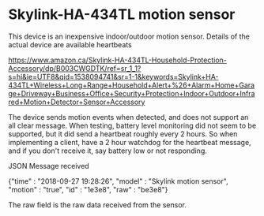 # Skylink-HA-434TL motion sensor

This device is an inexpensive indoor/outdoor motion sensor.  Details of the actual device are available heartbeats

https://www.amazon.ca/Skylink-HA-434TL-Household-Protection-Accessory/dp/B003CWGDTK/ref=sr_1_1?s=hi&ie=UTF8&qid=1538094741&sr=1-1&keywords=Skylink+HA-434TL+Wireless+Long+Range+Household+Alert+%26+Alarm+Home+Garage+Driveway+Business+Office+Security+Protection+Indoor+Outdoor+Infrared+Motion+Detector+Sensor+Accessory

The device sends motion events when detected, and does not support an all clear message.  When testing, battery level monitoring did not seem to be supported, but it did send a heartbeat roughly every 2 hours.  So when implementing a client, have a 2 hour watchdog for the heartbeat message, and if you don't receive it, say battery low or not responding.

JSON Message received

{"time" : "2018-09-27 19:28:26", "model" : "Skylink motion sensor", "motion" : "true", "id" : "1e3e8", "raw" : "be3e8"}

The raw field is the raw data received from the sensor.
